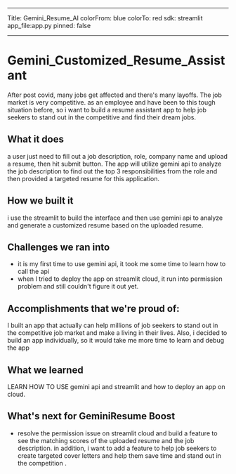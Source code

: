 ________
Title: Gemini_Resume_AI
colorFrom: blue
colorTo: red
sdk: streamlit 
app_file:app.py
pinned: false

________


# Gemini_Customized_Resume_Assistant


After post covid, many jobs get affected and there's many layoffs. The job market is very competitive. as an employee and have been to this tough situation before, so i want to build a resume assistant app to help job seekers to stand out in the competitive and find their dream jobs.  

## What it does

a user just need  to fill out a job description, role, company name and upload a resume, then hit submit button. The app will utilize gemini api to analyze the job description to find out the top 3 responsibilities from the role and then provided a targeted resume for this application. 

## How we built it

i use the streamlit to build the interface and then use gemini api to analyze and generate a customized resume based on the uploaded resume. 

## Challenges we ran into

- it is my first time to use gemini api, it took me some time to learn how to call the api 
- when I tried to deploy the app on streamlit cloud, it run into permission problem and still couldn't figure it out yet. 

## Accomplishments that we're proud of: 

I built an app that actually can help millions of job seekers to stand out in the competitive job market and make a living in their lives. Also, i decided to build an app individually, so it would take me more time to learn and debug the app 

## What we learned

LEARN HOW TO USE gemini api and streamlit and how to deploy an app on cloud. 

## What's next for GeminiResume Boost
- resolve the permission issue on streamlit cloud and build a feature to see the matching scores of the uploaded resume and the job description. in addition, i want to add a feature to help job seekers to create targeted cover letters and help them save time and stand out in the competition .
